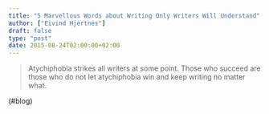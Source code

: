 ```yaml
---
title: "5 Marvellous Words about Writing Only Writers Will Understand"
author: ["Eivind Hjertnes"]
draft: false
type: "post"
date: 2015-08-24T02:00:00+02:00
---
```


> Atychiphobia strikes all writers at some point. Those who succeed are
> those who do not let atychiphobia win and keep writing no matter what.

(#blog)
